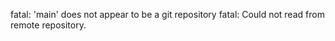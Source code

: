 
fatal: 'main' does not appear to be a git repository
fatal: Could not read from remote repository.
